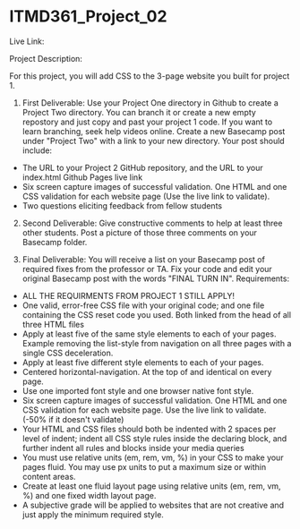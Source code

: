 # ITMD361_Project_02
Live Link:

Project Description:

For this project, you will add CSS to the 3-page website you built for project 1.

1. First Deliverable: Use your Project One directory in Github to create a Project Two directory. You can branch it or create a new empty repostory and just copy and past your project 1 code. If you want to learn branching, seek help videos online. Create a new Basecamp post under "Project Two" with a link to your new directory. Your post should include:
  + The URL to your Project 2 GitHub repository, and the URL to your index.html Github Pages live link
  + Six screen capture images of successful validation. One HTML and one CSS validation for each website page (Use the live link to validate).
  + Two questions eliciting feedback from fellow students
  
2. Second Deliverable: Give constructive comments to help at least three other students. Post a picture of those three comments on your Basecamp folder.

3. Final Deliverable: You will receive a list on your Basecamp post of required fixes from the professor or TA. Fix your code and edit your original Basecamp post with the words "FINAL TURN IN".
Requirements:
  + ALL THE REQUIRMENTS FROM PROJECT 1 STILL APPLY!
  + One valid, error-free CSS file with your original code; and one file containing the CSS reset code you used. Both linked from the head of all three HTML files
  + Apply at least five of the same style elements to each of your pages. Example removing the list-style from navigation on all three pages with a single CSS deceleration.
  + Apply at least five different style elements to each of your pages.
  + Centered horizontal-navigation. At the top of and identical on every page.
  + Use one imported font style and one browser native font style.
  + Six screen capture images of successful validation. One HTML and one CSS validation for each website page. Use the live link to validate. (-50% if it doesn't validate)
  + Your HTML and CSS files should both be indented with 2 spaces per level of indent; indent all CSS style rules inside the declaring block, and further indent all rules and blocks inside your media queries
  + You must use relative units (em, rem, vm, %) in your CSS to make your pages fluid. You may use px units to put a maximum size or within content areas.
  + Create at least one fluid layout page using relative units (em, rem, vm, %) and one fixed width layout page.
  + A subjective grade will be applied to websites that are not creative and just apply the minimum required style.